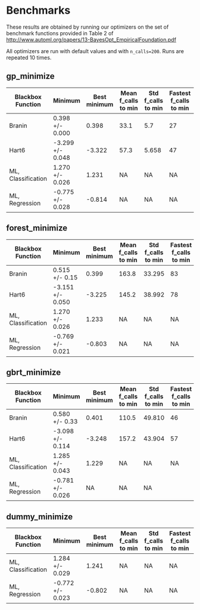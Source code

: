 # Benchmarks

These results are obtained by running our optimizers on the set of benchmark
functions provided in Table 2 of http://www.automl.org/papers/13-BayesOpt_EmpiricalFoundation.pdf

All optimizers are run with default values and with `n_calls=200`. Runs are
repeated 10 times.

## gp_minimize

|Blackbox Function| Minimum | Best minimum | Mean f_calls to min | Std f_calls to min | Fastest f_calls to min
------------------|------------|-----------|---------------------|--------------------|-----------------------
|Branin| 0.398 +/- 0.000 |0.398 | 33.1 | 5.7 | 27
|Hart6| -3.299 +/- 0.048|-3.322 | 57.3 | 5.658 | 47
|ML, Classification| 1.270 +/- 0.026 | 1.231 | NA | NA | NA
|ML, Regression| -0.775 +/- 0.028|-0.814 | NA | NA | NA

## forest_minimize

|Blackbox Function| Minimum | Best minimum | Mean f_calls to min | Std f_calls to min | Fastest f_calls to min
------------------|------------|-----------|---------------------|--------------------|-----------------------
|Branin| 0.515 +/- 0.15 |0.399 | 163.8 | 33.295 | 83
|Hart6| -3.151 +/- 0.050|-3.225 | 145.2 | 38.992 | 78
|ML, Classification| 1.270 +/- 0.026 | 1.233 | NA | NA | NA
|ML, Regression| -0.769 +/- 0.021 | -0.803 | NA | NA | NA

## gbrt_minimize

|Blackbox Function| Minimum | Best minimum | Mean f_calls to min | Std f_calls to min | Fastest f_calls to min
------------------|------------|-----------|---------------------|--------------------|-----------------------
|Branin| 0.580 +/- 0.33 |0.401 | 110.5 | 49.810 | 46
|Hart6| -3.098 +/- 0.114 |-3.248 | 157.2 | 43.904 | 57
|ML, Classification| 1.285 +/- 0.043|1.229 | NA | NA | NA
|ML, Regression| -0.781 +/- 0.026 | NA | NA | NA

## dummy_minimize

|Blackbox Function| Minimum | Best minimum | Mean f_calls to min | Std f_calls to min | Fastest f_calls to min
------------------|------------|-----------|---------------------|--------------------|-----------------------
|ML, Classification| 1.284 +/- 0.029 | 1.241 | NA | NA | NA
|ML, Regression| -0.772 +/- 0.023 | -0.802 | NA | NA | NA

